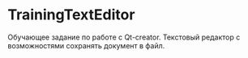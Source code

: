 # TrainingTextEditor
Обучающее задание по работе с Qt-creator. Текстовый редактор с возможностями сохранять документ в файл.
